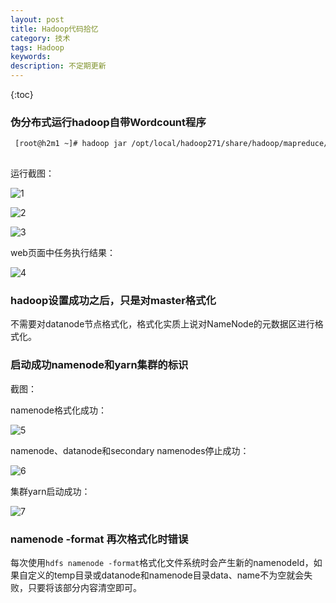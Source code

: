 ```yaml
---
layout: post
title: Hadoop代码拾忆
category: 技术
tags: Hadoop
keywords: 
description: 不定期更新
---
```

 
{:toc}

### 伪分布式运行hadoop自带Wordcount程序

```bash
 [root@h2m1 ~]# hadoop jar /opt/local/hadoop271/share/hadoop/mapreduce/hadoop-mapreduce-examples-2.7.1.jar wordcount hdfs:///user/root/input hdfs:///user/root/output
 
```

运行截图：

![1](http://omsz9j1wp.bkt.clouddn.com/image/hadoop2/hadoop-code-1.png)

![2](http://omsz9j1wp.bkt.clouddn.com/image/hadoop2/hadoop-code-2.png)

![3](http://omsz9j1wp.bkt.clouddn.com/image/hadoop2/hadoop-code-3.png)

web页面中任务执行结果：

![4](http://omsz9j1wp.bkt.clouddn.com/image/hadoop2/hadoop-code-4.png)

### hadoop设置成功之后，只是对master格式化

不需要对datanode节点格式化，格式化实质上说对NameNode的元数据区进行格式化。

### 启动成功namenode和yarn集群的标识

截图：

namenode格式化成功：

![5](http://omsz9j1wp.bkt.clouddn.com/image/hadoop2/hadoop-code-5.png)

namenode、datanode和secondary namenodes停止成功：

![6](http://omsz9j1wp.bkt.clouddn.com/image/hadoop2/hadoop-code-6.png)

集群yarn启动成功：

![7](http://omsz9j1wp.bkt.clouddn.com/image/hadoop2/hadoop-code-7.png)


### namenode -format 再次格式化时错误

每次使用`hdfs namenode -format`格式化文件系统时会产生新的namenodeId，如果自定义的temp目录或datanode和namenode目录data、name不为空就会失败，只要将该部分内容清空即可。




